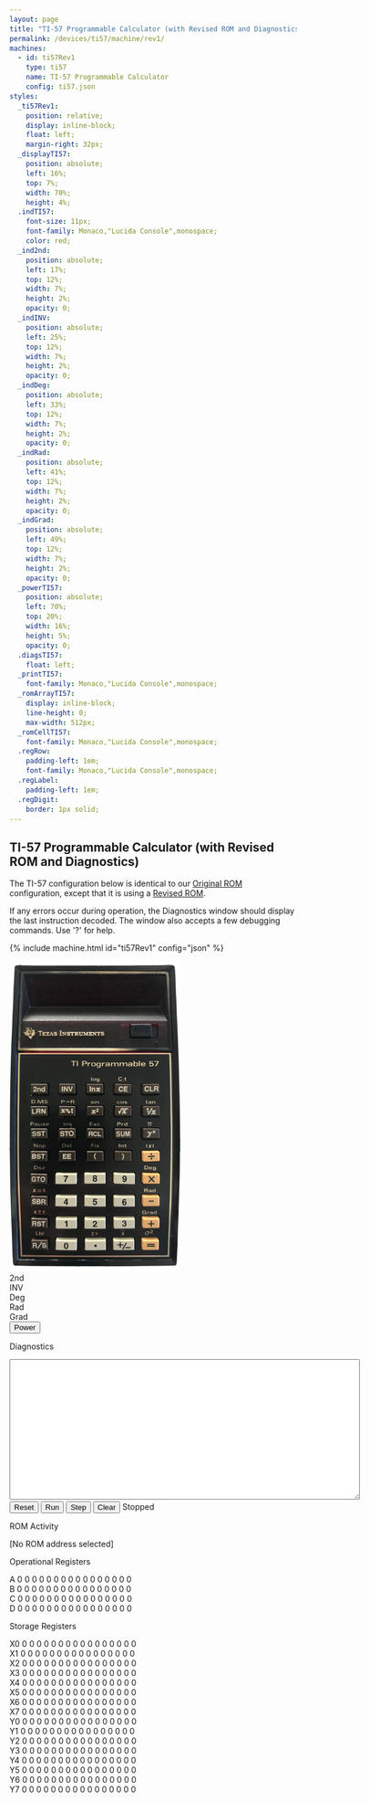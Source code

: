 ```yaml
---
layout: page
title: "TI-57 Programmable Calculator (with Revised ROM and Diagnostics)"
permalink: /devices/ti57/machine/rev1/
machines:
  - id: ti57Rev1
    type: ti57
    name: TI-57 Programmable Calculator
    config: ti57.json
styles:
  _ti57Rev1:
    position: relative;
    display: inline-block;
    float: left;
    margin-right: 32px;
  _displayTI57:
    position: absolute;
    left: 16%;
    top: 7%;
    width: 70%;
    height: 4%;
  .indTI57:
    font-size: 11px;
    font-family: Monaco,"Lucida Console",monospace;
    color: red;
  _ind2nd:
    position: absolute;
    left: 17%;
    top: 12%;
    width: 7%;
    height: 2%;
    opacity: 0;
  _indINV:
    position: absolute;
    left: 25%;
    top: 12%;
    width: 7%;
    height: 2%;
    opacity: 0;
  _indDeg:
    position: absolute;
    left: 33%;
    top: 12%;
    width: 7%;
    height: 2%;
    opacity: 0;
  _indRad:
    position: absolute;
    left: 41%;
    top: 12%;
    width: 7%;
    height: 2%;
    opacity: 0;
  _indGrad:
    position: absolute;
    left: 49%;
    top: 12%;
    width: 7%;
    height: 2%;
    opacity: 0;
  _powerTI57:
    position: absolute;
    left: 70%;
    top: 20%;
    width: 16%;
    height: 5%;
    opacity: 0;
  .diagsTI57:
    float: left;
  _printTI57:
    font-family: Monaco,"Lucida Console",monospace;
  _romArrayTI57:
    display: inline-block;
    line-height: 0;
    max-width: 512px;
  _romCellTI57:
    font-family: Monaco,"Lucida Console",monospace;
  .regRow:
    padding-left: 1em;
    font-family: Monaco,"Lucida Console",monospace;
  .regLabel:
    padding-left: 1em;
  .regDigit:
    border: 1px solid;
---
```


TI-57 Programmable Calculator (with Revised ROM and Diagnostics)
----------------------------------------------------------------

The TI-57 configuration below is identical to our [Original ROM](../rev0/) configuration, except that
it is using a [Revised ROM](/devices/ti57/rom/#revised-rom).

If any errors occur during operation, the Diagnostics window should display the last instruction decoded.
The window also accepts a few debugging commands.  Use '?' for help.

{% include machine.html id="ti57Rev1" config="json" %}

<div id="ti57Rev1">
  <img id="imageTI57" src="/devices/ti57/images/ti57.png" width="300" alt="TI-57 Calculator"/>
  <div id="displayTI57"></div>
  <div id="ind2nd" class="indTI57">2nd</div>
  <div id="indINV" class="indTI57">INV</div>
  <div id="indDeg" class="indTI57">Deg</div>
  <div id="indRad" class="indTI57">Rad</div>
  <div id="indGrad" class="indTI57">Grad</div>
  <button id="powerTI57">Power</button>
</div>
<div class="diagsTI57">
  <div>
    <p>Diagnostics</p>
    <textarea id="printTI57" cols="74" rows="16" spellcheck="false"></textarea>
  </div>
  <button id="resetTI57">Reset</button>
  <button id="runTI57">Run</button>
  <button id="stepTI57">Step</button>
  <button id="clearTI57">Clear</button>
  <span id="speedTI57">Stopped</span>
  <p>ROM Activity</p>
  <div id="romArrayTI57"></div>
  <p id="romCellTI57">[No ROM address selected]</p>
  <p>Operational Registers</p>
  <div>
  	<div class="regRow">
  	  <span class="regLabel">A</span>
  	  <span class="regDigit" id="regA-15">0</span>
  	  <span class="regDigit" id="regA-14">0</span>
  	  <span class="regDigit" id="regA-13">0</span>
  	  <span class="regDigit" id="regA-12">0</span>
  	  <span class="regDigit" id="regA-11">0</span>
  	  <span class="regDigit" id="regA-10">0</span>
  	  <span class="regDigit" id="regA-09">0</span>
  	  <span class="regDigit" id="regA-08">0</span>
  	  <span class="regDigit" id="regA-07">0</span>
  	  <span class="regDigit" id="regA-06">0</span>
  	  <span class="regDigit" id="regA-05">0</span>
  	  <span class="regDigit" id="regA-04">0</span>
  	  <span class="regDigit" id="regA-03">0</span>
  	  <span class="regDigit" id="regA-02">0</span>
  	  <span class="regDigit" id="regA-01">0</span>
  	  <span class="regDigit" id="regA-00">0</span>
  	</div>
  	<div class="regRow">
  	  <span class="regLabel">B</span>
  	  <span class="regDigit" id="regB-15">0</span>
  	  <span class="regDigit" id="regB-14">0</span>
  	  <span class="regDigit" id="regB-13">0</span>
  	  <span class="regDigit" id="regB-12">0</span>
  	  <span class="regDigit" id="regB-11">0</span>
  	  <span class="regDigit" id="regB-10">0</span>
  	  <span class="regDigit" id="regB-09">0</span>
  	  <span class="regDigit" id="regB-08">0</span>
  	  <span class="regDigit" id="regB-07">0</span>
  	  <span class="regDigit" id="regB-06">0</span>
  	  <span class="regDigit" id="regB-05">0</span>
  	  <span class="regDigit" id="regB-04">0</span>
  	  <span class="regDigit" id="regB-03">0</span>
  	  <span class="regDigit" id="regB-02">0</span>
  	  <span class="regDigit" id="regB-01">0</span>
  	  <span class="regDigit" id="regB-00">0</span>
  	</div>
  	<div class="regRow">
  	  <span class="regLabel">C</span>
  	  <span class="regDigit" id="regC-15">0</span>
  	  <span class="regDigit" id="regC-14">0</span>
  	  <span class="regDigit" id="regC-13">0</span>
  	  <span class="regDigit" id="regC-12">0</span>
  	  <span class="regDigit" id="regC-11">0</span>
  	  <span class="regDigit" id="regC-10">0</span>
  	  <span class="regDigit" id="regC-09">0</span>
  	  <span class="regDigit" id="regC-08">0</span>
  	  <span class="regDigit" id="regC-07">0</span>
  	  <span class="regDigit" id="regC-06">0</span>
  	  <span class="regDigit" id="regC-05">0</span>
  	  <span class="regDigit" id="regC-04">0</span>
  	  <span class="regDigit" id="regC-03">0</span>
  	  <span class="regDigit" id="regC-02">0</span>
  	  <span class="regDigit" id="regC-01">0</span>
  	  <span class="regDigit" id="regC-00">0</span>
  	</div>
  	<div class="regRow">
  	  <span class="regLabel">D</span>
  	  <span class="regDigit" id="regD-15">0</span>
  	  <span class="regDigit" id="regD-14">0</span>
  	  <span class="regDigit" id="regD-13">0</span>
  	  <span class="regDigit" id="regD-12">0</span>
  	  <span class="regDigit" id="regD-11">0</span>
  	  <span class="regDigit" id="regD-10">0</span>
  	  <span class="regDigit" id="regD-09">0</span>
  	  <span class="regDigit" id="regD-08">0</span>
  	  <span class="regDigit" id="regD-07">0</span>
  	  <span class="regDigit" id="regD-06">0</span>
  	  <span class="regDigit" id="regD-05">0</span>
  	  <span class="regDigit" id="regD-04">0</span>
  	  <span class="regDigit" id="regD-03">0</span>
  	  <span class="regDigit" id="regD-02">0</span>
  	  <span class="regDigit" id="regD-01">0</span>
  	  <span class="regDigit" id="regD-00">0</span>
  	</div>
  </div>
  <p>Storage Registers</p>
  <div>
  	<div class="regRow">
  	  <span class="regLabel">X0</span>
  	  <span class="regDigit" id="regX0-15" data-value="(0">0</span>
  	  <span class="regDigit" id="regX0-14" data-value="O0">0</span>
  	  <span class="regDigit" id="regX0-13" data-value="A0 N">0</span>
  	  <span class="regDigit" id="regX0-12" data-value="A0 M">0</span>
  	  <span class="regDigit" id="regX0-11" data-value="A0 M">0</span>
  	  <span class="regDigit" id="regX0-10" data-value="A0 M">0</span>
  	  <span class="regDigit" id="regX0-09" data-value="A0 M">0</span>
  	  <span class="regDigit" id="regX0-08" data-value="A0 M">0</span>
  	  <span class="regDigit" id="regX0-07" data-value="A0 M">0</span>
  	  <span class="regDigit" id="regX0-06" data-value="A0 M">0</span>
  	  <span class="regDigit" id="regX0-05" data-value="A0 M">0</span>
  	  <span class="regDigit" id="regX0-04" data-value="A0 M">0</span>
  	  <span class="regDigit" id="regX0-03" data-value="A0 M">0</span>
  	  <span class="regDigit" id="regX0-02" data-value="A0 M">0</span>
  	  <span class="regDigit" id="regX0-01" data-value="A0 E">0</span>
  	  <span class="regDigit" id="regX0-00" data-value="A0 E">0</span>
  	</div>
  	<div class="regRow">
  	  <span class="regLabel">X1</span>
  	  <span class="regDigit" id="regX1-15" data-value="(1">0</span>
  	  <span class="regDigit" id="regX1-14" data-value="O1">0</span>
  	  <span class="regDigit" id="regX1-13" data-value="A1 N">0</span>
  	  <span class="regDigit" id="regX1-12" data-value="A1 M">0</span>
  	  <span class="regDigit" id="regX1-11" data-value="A1 M">0</span>
  	  <span class="regDigit" id="regX1-10" data-value="A1 M">0</span>
  	  <span class="regDigit" id="regX1-09" data-value="A1 M">0</span>
  	  <span class="regDigit" id="regX1-08" data-value="A1 M">0</span>
  	  <span class="regDigit" id="regX1-07" data-value="A1 M">0</span>
  	  <span class="regDigit" id="regX1-06" data-value="A1 M">0</span>
  	  <span class="regDigit" id="regX1-05" data-value="A1 M">0</span>
  	  <span class="regDigit" id="regX1-04" data-value="A1 M">0</span>
  	  <span class="regDigit" id="regX1-03" data-value="A1 M">0</span>
  	  <span class="regDigit" id="regX1-02" data-value="A1 M">0</span>
  	  <span class="regDigit" id="regX1-01" data-value="A1 E">0</span>
  	  <span class="regDigit" id="regX1-00" data-value="A1 E">0</span>
  	</div>
  	<div class="regRow">
  	  <span class="regLabel">X2</span>
  	  <span class="regDigit" id="regX2-15" data-value="(2">0</span>
  	  <span class="regDigit" id="regX2-14" data-value="O2">0</span>
  	  <span class="regDigit" id="regX2-13" data-value="R6 N">0</span>
  	  <span class="regDigit" id="regX2-12" data-value="R6 M">0</span>
  	  <span class="regDigit" id="regX2-11" data-value="R6 M">0</span>
  	  <span class="regDigit" id="regX2-10" data-value="R6 M">0</span>
  	  <span class="regDigit" id="regX2-09" data-value="R6 M">0</span>
  	  <span class="regDigit" id="regX2-08" data-value="R6 M">0</span>
  	  <span class="regDigit" id="regX2-07" data-value="R6 M">0</span>
  	  <span class="regDigit" id="regX2-06" data-value="R6 M">0</span>
  	  <span class="regDigit" id="regX2-05" data-value="R6 M">0</span>
  	  <span class="regDigit" id="regX2-04" data-value="R6 M">0</span>
  	  <span class="regDigit" id="regX2-03" data-value="R6 M">0</span>
  	  <span class="regDigit" id="regX2-02" data-value="R6 M">0</span>
  	  <span class="regDigit" id="regX2-01" data-value="R6 E">0</span>
  	  <span class="regDigit" id="regX2-00" data-value="R6 E">0</span>
  	</div>
  	<div class="regRow">
  	  <span class="regLabel">X3</span>
  	  <span class="regDigit" id="regX3-15" data-value="(3">0</span>
  	  <span class="regDigit" id="regX3-14" data-value="O3">0</span>
  	  <span class="regDigit" id="regX3-13" data-value="R5 N">0</span>
  	  <span class="regDigit" id="regX3-12" data-value="R5 M">0</span>
  	  <span class="regDigit" id="regX3-11" data-value="R5 M">0</span>
  	  <span class="regDigit" id="regX3-10" data-value="R5 M">0</span>
  	  <span class="regDigit" id="regX3-09" data-value="R5 M">0</span>
  	  <span class="regDigit" id="regX3-08" data-value="R5 M">0</span>
  	  <span class="regDigit" id="regX3-07" data-value="R5 M">0</span>
  	  <span class="regDigit" id="regX3-06" data-value="R5 M">0</span>
  	  <span class="regDigit" id="regX3-05" data-value="R5 M">0</span>
  	  <span class="regDigit" id="regX3-04" data-value="R5 M">0</span>
  	  <span class="regDigit" id="regX3-03" data-value="R5 M">0</span>
  	  <span class="regDigit" id="regX3-02" data-value="R5 M">0</span>
  	  <span class="regDigit" id="regX3-01" data-value="R5 E">0</span>
  	  <span class="regDigit" id="regX3-00" data-value="R5 E">0</span>
  	</div>
  	<div class="regRow">
  	  <span class="regLabel">X4</span>
  	  <span class="regDigit" id="regX4-15" data-value="SC">0</span>
  	  <span class="regDigit" id="regX4-14" data-value="?">0</span>
  	  <span class="regDigit" id="regX4-13" data-value="R7 N">0</span>
  	  <span class="regDigit" id="regX4-12" data-value="R7 M">0</span>
  	  <span class="regDigit" id="regX4-11" data-value="R7 M">0</span>
  	  <span class="regDigit" id="regX4-10" data-value="R7 M">0</span>
  	  <span class="regDigit" id="regX4-09" data-value="R7 M">0</span>
  	  <span class="regDigit" id="regX4-08" data-value="R7 M">0</span>
  	  <span class="regDigit" id="regX4-07" data-value="R7 M">0</span>
  	  <span class="regDigit" id="regX4-06" data-value="R7 M">0</span>
  	  <span class="regDigit" id="regX4-05" data-value="R7 M">0</span>
  	  <span class="regDigit" id="regX4-04" data-value="R7 M">0</span>
  	  <span class="regDigit" id="regX4-03" data-value="R7 M">0</span>
  	  <span class="regDigit" id="regX4-02" data-value="R7 M">0</span>
  	  <span class="regDigit" id="regX4-01" data-value="R7 E">0</span>
  	  <span class="regDigit" id="regX4-00" data-value="R7 E">0</span>
  	</div>
  	<div class="regRow">
  	  <span class="regLabel">X5</span>
  	  <span class="regDigit" id="regX5-15" data-value="PC H">0</span>
  	  <span class="regDigit" id="regX5-14" data-value="PC L">0</span>
  	  <span class="regDigit" id="regX5-13" data-value="R0 N">0</span>
  	  <span class="regDigit" id="regX5-12" data-value="R0 M">0</span>
  	  <span class="regDigit" id="regX5-11" data-value="R0 M">0</span>
  	  <span class="regDigit" id="regX5-10" data-value="R0 M">0</span>
  	  <span class="regDigit" id="regX5-09" data-value="R0 M">0</span>
  	  <span class="regDigit" id="regX5-08" data-value="R0 M">0</span>
  	  <span class="regDigit" id="regX5-07" data-value="R0 M">0</span>
  	  <span class="regDigit" id="regX5-06" data-value="R0 M">0</span>
  	  <span class="regDigit" id="regX5-05" data-value="R0 M">0</span>
  	  <span class="regDigit" id="regX5-04" data-value="R0 M">0</span>
  	  <span class="regDigit" id="regX5-03" data-value="R0 M">0</span>
  	  <span class="regDigit" id="regX5-02" data-value="R0 M">0</span>
  	  <span class="regDigit" id="regX5-01" data-value="R0 E">0</span>
  	  <span class="regDigit" id="regX5-00" data-value="R0 E">0</span>
  	</div>
  	<div class="regRow">
  	  <span class="regLabel">X6</span>
  	  <span class="regDigit" id="regX6-15" data-value="S1 H">0</span>
  	  <span class="regDigit" id="regX6-14" data-value="S1 L">0</span>
  	  <span class="regDigit" id="regX6-13" data-value="R1 N">0</span>
  	  <span class="regDigit" id="regX6-12" data-value="R1 M">0</span>
  	  <span class="regDigit" id="regX6-11" data-value="R1 M">0</span>
  	  <span class="regDigit" id="regX6-10" data-value="R1 M">0</span>
  	  <span class="regDigit" id="regX6-09" data-value="R1 M">0</span>
  	  <span class="regDigit" id="regX6-08" data-value="R1 M">0</span>
  	  <span class="regDigit" id="regX6-07" data-value="R1 M">0</span>
  	  <span class="regDigit" id="regX6-06" data-value="R1 M">0</span>
  	  <span class="regDigit" id="regX6-05" data-value="R1 M">0</span>
  	  <span class="regDigit" id="regX6-04" data-value="R1 M">0</span>
  	  <span class="regDigit" id="regX6-03" data-value="R1 M">0</span>
  	  <span class="regDigit" id="regX6-02" data-value="R1 M">0</span>
  	  <span class="regDigit" id="regX6-01" data-value="R1 E">0</span>
  	  <span class="regDigit" id="regX6-00" data-value="R1 E">0</span>
  	</div>
  	<div class="regRow">
  	  <span class="regLabel">X7</span>
  	  <span class="regDigit" id="regX7-15" data-value="S2 H">0</span>
  	  <span class="regDigit" id="regX7-14" data-value="S2 L">0</span>
  	  <span class="regDigit" id="regX7-13" data-value="R2 N">0</span>
  	  <span class="regDigit" id="regX7-12" data-value="R2 M">0</span>
  	  <span class="regDigit" id="regX7-11" data-value="R2 M">0</span>
  	  <span class="regDigit" id="regX7-10" data-value="R2 M">0</span>
  	  <span class="regDigit" id="regX7-09" data-value="R2 M">0</span>
  	  <span class="regDigit" id="regX7-08" data-value="R2 M">0</span>
  	  <span class="regDigit" id="regX7-07" data-value="R2 M">0</span>
  	  <span class="regDigit" id="regX7-06" data-value="R2 M">0</span>
  	  <span class="regDigit" id="regX7-05" data-value="R2 M">0</span>
  	  <span class="regDigit" id="regX7-04" data-value="R2 M">0</span>
  	  <span class="regDigit" id="regX7-03" data-value="R2 M">0</span>
  	  <span class="regDigit" id="regX7-02" data-value="R2 M">0</span>
  	  <span class="regDigit" id="regX7-01" data-value="R2 E">0</span>
  	  <span class="regDigit" id="regX7-00" data-value="R2 E">0</span>
  	</div>
  	<div class="regRow">
  	  <span class="regLabel">Y0</span>
  	  <span class="regDigit" id="regY0-15" data-value="P00 H">0</span>
  	  <span class="regDigit" id="regY0-14" data-value="P00 L">0</span>
  	  <span class="regDigit" id="regY0-13" data-value="P01 H">0</span>
  	  <span class="regDigit" id="regY0-12" data-value="P01 L">0</span>
  	  <span class="regDigit" id="regY0-11" data-value="P02 H">0</span>
  	  <span class="regDigit" id="regY0-10" data-value="P02 L">0</span>
  	  <span class="regDigit" id="regY0-09" data-value="P03 H">0</span>
  	  <span class="regDigit" id="regY0-08" data-value="P03 L">0</span>
  	  <span class="regDigit" id="regY0-07" data-value="P04 H">0</span>
  	  <span class="regDigit" id="regY0-06" data-value="P04 L">0</span>
  	  <span class="regDigit" id="regY0-05" data-value="P05 H">0</span>
  	  <span class="regDigit" id="regY0-04" data-value="P05 L">0</span>
  	  <span class="regDigit" id="regY0-03" data-value="P06 H">0</span>
  	  <span class="regDigit" id="regY0-02" data-value="P06 L">0</span>
  	  <span class="regDigit" id="regY0-01" data-value="P07 H">0</span>
  	  <span class="regDigit" id="regY0-00" data-value="P07 L">0</span>
  	</div>
  	<div class="regRow">
  	  <span class="regLabel">Y1</span>
  	  <span class="regDigit" id="regY1-15" data-value="P08 H">0</span>
  	  <span class="regDigit" id="regY1-14" data-value="P08 L">0</span>
  	  <span class="regDigit" id="regY1-13" data-value="P09 H">0</span>
  	  <span class="regDigit" id="regY1-12" data-value="P09 L">0</span>
  	  <span class="regDigit" id="regY1-11" data-value="P10 H">0</span>
  	  <span class="regDigit" id="regY1-10" data-value="P10 L">0</span>
  	  <span class="regDigit" id="regY1-09" data-value="P11 H">0</span>
  	  <span class="regDigit" id="regY1-08" data-value="P11 L">0</span>
  	  <span class="regDigit" id="regY1-07" data-value="P12 H">0</span>
  	  <span class="regDigit" id="regY1-06" data-value="P12 L">0</span>
  	  <span class="regDigit" id="regY1-05" data-value="P13 H">0</span>
  	  <span class="regDigit" id="regY1-04" data-value="P13 L">0</span>
  	  <span class="regDigit" id="regY1-03" data-value="P14 H">0</span>
  	  <span class="regDigit" id="regY1-02" data-value="P14 L">0</span>
  	  <span class="regDigit" id="regY1-01" data-value="P15 H">0</span>
  	  <span class="regDigit" id="regY1-00" data-value="P15 L">0</span>
  	</div>
  	<div class="regRow">
  	  <span class="regLabel">Y2</span>
  	  <span class="regDigit" id="regY2-15" data-value="P16 H">0</span>
  	  <span class="regDigit" id="regY2-14" data-value="P16 L">0</span>
  	  <span class="regDigit" id="regY2-13" data-value="P17 H">0</span>
  	  <span class="regDigit" id="regY2-12" data-value="P17 L">0</span>
  	  <span class="regDigit" id="regY2-11" data-value="P18 H">0</span>
  	  <span class="regDigit" id="regY2-10" data-value="P18 L">0</span>
  	  <span class="regDigit" id="regY2-09" data-value="P19 H">0</span>
  	  <span class="regDigit" id="regY2-08" data-value="P19 L">0</span>
  	  <span class="regDigit" id="regY2-07" data-value="P20 H">0</span>
  	  <span class="regDigit" id="regY2-06" data-value="P20 L">0</span>
  	  <span class="regDigit" id="regY2-05" data-value="P21 H">0</span>
  	  <span class="regDigit" id="regY2-04" data-value="P21 L">0</span>
  	  <span class="regDigit" id="regY2-03" data-value="P22 H">0</span>
  	  <span class="regDigit" id="regY2-02" data-value="P22 L">0</span>
  	  <span class="regDigit" id="regY2-01" data-value="P23 H">0</span>
  	  <span class="regDigit" id="regY2-00" data-value="P23 L">0</span>
  	</div>
  	<div class="regRow">
  	  <span class="regLabel">Y3</span>
  	  <span class="regDigit" id="regY3-15" data-value="P24 H">0</span>
  	  <span class="regDigit" id="regY3-14" data-value="P24 L">0</span>
  	  <span class="regDigit" id="regY3-13" data-value="P25 H">0</span>
  	  <span class="regDigit" id="regY3-12" data-value="P25 L">0</span>
  	  <span class="regDigit" id="regY3-11" data-value="P26 H">0</span>
  	  <span class="regDigit" id="regY3-10" data-value="P26 L">0</span>
  	  <span class="regDigit" id="regY3-09" data-value="P27 H">0</span>
  	  <span class="regDigit" id="regY3-08" data-value="P27 L">0</span>
  	  <span class="regDigit" id="regY3-07" data-value="P28 H">0</span>
  	  <span class="regDigit" id="regY3-06" data-value="P28 L">0</span>
  	  <span class="regDigit" id="regY3-05" data-value="P29 H">0</span>
  	  <span class="regDigit" id="regY3-04" data-value="P29 L">0</span>
  	  <span class="regDigit" id="regY3-03" data-value="P30 H">0</span>
  	  <span class="regDigit" id="regY3-02" data-value="P30 L">0</span>
  	  <span class="regDigit" id="regY3-01" data-value="P31 H">0</span>
  	  <span class="regDigit" id="regY3-00" data-value="P31 L">0</span>
  	</div>
  	<div class="regRow">
  	  <span class="regLabel">Y4</span>
  	  <span class="regDigit" id="regY4-15" data-value="P32 H">0</span>
  	  <span class="regDigit" id="regY4-14" data-value="P32 L">0</span>
  	  <span class="regDigit" id="regY4-13" data-value="P33 H">0</span>
  	  <span class="regDigit" id="regY4-12" data-value="P33 L">0</span>
  	  <span class="regDigit" id="regY4-11" data-value="P34 H">0</span>
  	  <span class="regDigit" id="regY4-10" data-value="P34 L">0</span>
  	  <span class="regDigit" id="regY4-09" data-value="P35 H">0</span>
  	  <span class="regDigit" id="regY4-08" data-value="P35 L">0</span>
  	  <span class="regDigit" id="regY4-07" data-value="P36 H">0</span>
  	  <span class="regDigit" id="regY4-06" data-value="P36 L">0</span>
  	  <span class="regDigit" id="regY4-05" data-value="P37 H">0</span>
  	  <span class="regDigit" id="regY4-04" data-value="P37 L">0</span>
  	  <span class="regDigit" id="regY4-03" data-value="P38 H">0</span>
  	  <span class="regDigit" id="regY4-02" data-value="P38 L">0</span>
  	  <span class="regDigit" id="regY4-01" data-value="P39 H">0</span>
  	  <span class="regDigit" id="regY4-00" data-value="P39 L">0</span>
  	</div>
  	<div class="regRow">
  	  <span class="regLabel">Y5</span>
  	  <span class="regDigit" id="regY5-15" data-value="P40 H">0</span>
  	  <span class="regDigit" id="regY5-14" data-value="P40 L">0</span>
  	  <span class="regDigit" id="regY5-13" data-value="P41 H">0</span>
  	  <span class="regDigit" id="regY5-12" data-value="P41 L">0</span>
  	  <span class="regDigit" id="regY5-11" data-value="P42 H">0</span>
  	  <span class="regDigit" id="regY5-10" data-value="P42 L">0</span>
  	  <span class="regDigit" id="regY5-09" data-value="P43 H">0</span>
  	  <span class="regDigit" id="regY5-08" data-value="P43 L">0</span>
  	  <span class="regDigit" id="regY5-07" data-value="P44 H">0</span>
  	  <span class="regDigit" id="regY5-06" data-value="P44 L">0</span>
  	  <span class="regDigit" id="regY5-05" data-value="P45 H">0</span>
  	  <span class="regDigit" id="regY5-04" data-value="P45 L">0</span>
  	  <span class="regDigit" id="regY5-03" data-value="P46 H">0</span>
  	  <span class="regDigit" id="regY5-02" data-value="P46 L">0</span>
  	  <span class="regDigit" id="regY5-01" data-value="P47 H">0</span>
  	  <span class="regDigit" id="regY5-00" data-value="P47 L">0</span>
  	</div>
  	<div class="regRow">
  	  <span class="regLabel">Y6</span>
  	  <span class="regDigit" id="regY6-15" data-value="P48 H">0</span>
  	  <span class="regDigit" id="regY6-14" data-value="P48 L">0</span>
  	  <span class="regDigit" id="regY6-13" data-value="R3 N">0</span>
  	  <span class="regDigit" id="regY6-12" data-value="R3 M">0</span>
  	  <span class="regDigit" id="regY6-11" data-value="R3 M">0</span>
  	  <span class="regDigit" id="regY6-10" data-value="R3 M">0</span>
  	  <span class="regDigit" id="regY6-09" data-value="R3 M">0</span>
  	  <span class="regDigit" id="regY6-08" data-value="R3 M">0</span>
  	  <span class="regDigit" id="regY6-07" data-value="R3 M">0</span>
  	  <span class="regDigit" id="regY6-06" data-value="R3 M">0</span>
  	  <span class="regDigit" id="regY6-05" data-value="R3 M">0</span>
  	  <span class="regDigit" id="regY6-04" data-value="R3 M">0</span>
  	  <span class="regDigit" id="regY6-03" data-value="R3 M">0</span>
  	  <span class="regDigit" id="regY6-02" data-value="R3 M">0</span>
  	  <span class="regDigit" id="regY6-01" data-value="R3 E">0</span>
  	  <span class="regDigit" id="regY6-00" data-value="R3 E">0</span>
  	</div>
  	<div class="regRow">
  	  <span class="regLabel">Y7</span>
  	  <span class="regDigit" id="regY7-15" data-value="P49 H">0</span>
  	  <span class="regDigit" id="regY7-14" data-value="P49 L">0</span>
  	  <span class="regDigit" id="regY7-13" data-value="R4 N">0</span>
  	  <span class="regDigit" id="regY7-12" data-value="R4 M">0</span>
  	  <span class="regDigit" id="regY7-11" data-value="R4 M">0</span>
  	  <span class="regDigit" id="regY7-10" data-value="R4 M">0</span>
  	  <span class="regDigit" id="regY7-09" data-value="R4 M">0</span>
  	  <span class="regDigit" id="regY7-08" data-value="R4 M">0</span>
  	  <span class="regDigit" id="regY7-07" data-value="R4 M">0</span>
  	  <span class="regDigit" id="regY7-06" data-value="R4 M">0</span>
  	  <span class="regDigit" id="regY7-05" data-value="R4 M">0</span>
  	  <span class="regDigit" id="regY7-04" data-value="R4 M">0</span>
  	  <span class="regDigit" id="regY7-03" data-value="R4 M">0</span>
  	  <span class="regDigit" id="regY7-02" data-value="R4 M">0</span>
  	  <span class="regDigit" id="regY7-01" data-value="R4 E">0</span>
  	  <span class="regDigit" id="regY7-00" data-value="R4 E">0</span>
  	</div>
  </div>
</div>
